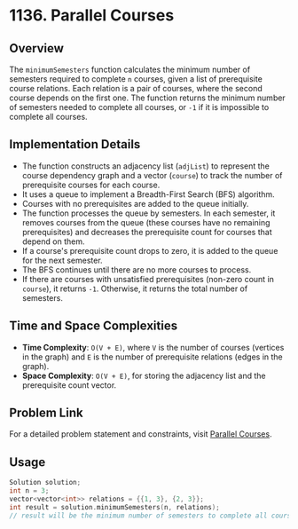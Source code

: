 # 1136. Parallel Courses

## Overview
The `minimumSemesters` function calculates the minimum number of semesters required to complete `n` courses, given a list of prerequisite course relations. Each relation is a pair of courses, where the second course depends on the first one. The function returns the minimum number of semesters needed to complete all courses, or `-1` if it is impossible to complete all courses.

## Implementation Details
- The function constructs an adjacency list (`adjList`) to represent the course dependency graph and a vector (`course`) to track the number of prerequisite courses for each course.
- It uses a queue to implement a Breadth-First Search (BFS) algorithm.
- Courses with no prerequisites are added to the queue initially.
- The function processes the queue by semesters. In each semester, it removes courses from the queue (these courses have no remaining prerequisites) and decreases the prerequisite count for courses that depend on them.
- If a course's prerequisite count drops to zero, it is added to the queue for the next semester.
- The BFS continues until there are no more courses to process.
- If there are courses with unsatisfied prerequisites (non-zero count in `course`), it returns `-1`. Otherwise, it returns the total number of semesters.

## Time and Space Complexities
- **Time Complexity**: `O(V + E)`, where `V` is the number of courses (vertices in the graph) and `E` is the number of prerequisite relations (edges in the graph).
- **Space Complexity**: `O(V + E)`, for storing the adjacency list and the prerequisite count vector.

## Problem Link
For a detailed problem statement and constraints, visit [Parallel Courses](https://leetcode.com/problems/parallel-courses/).

## Usage
```cpp
Solution solution;
int n = 3;
vector<vector<int>> relations = {{1, 3}, {2, 3}};
int result = solution.minimumSemesters(n, relations);
// result will be the minimum number of semesters to complete all courses

